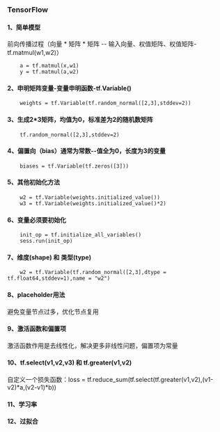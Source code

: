 ### TensorFlow

#### 1、简单模型

前向传播过程（向量 * 矩阵 * 矩阵 -- 输入向量、权值矩阵、权值矩阵-tf.matmul(w1,w2)） 

        a = tf.matmul(x,w1)
        y = tf.matmul(a,w2)

#### 2、申明矩阵变量-变量申明函数-tf.Variable() 

        weights = tf.Variable(tf.random_normal([2,3],stddev=2))

#### 3、生成2*3矩阵，均值为0，标准差为2的随机数矩阵
        
        tf.random_normal([2,3],stddev=2)

#### 4、偏置向（bias）通常为常数--值全为0，长度为3的变量

        biases = tf.Variable(tf.zeros([3]))

#### 5、其他初始化方法

        w2 = tf.Variable(weights.initialized_value())
        w3 = tf.Variable(weights.initialized_value()*2)

#### 6、变量必须要初始化

        init_op = tf.initialize_all_variables()
        sess.run(init_op)

#### 7、维度(shape) 和 类型(type)

        w2 = tf.Variable(tf.random_normal([2,3],dtype = tf.float64,stddev=1),name = "w2")


#### 8、placeholder用法

避免变量节点过多，优化节点复用

#### 9、激活函数和偏置项

激活函数作用是去线性化，解决更多非线性问题，偏置项为常量

#### 10、tf.select(v1,v2,v3) 和 tf.greater(v1,v2)

自定义一个损失函数：loss = tf.reduce_sum(tf.select(tf.greater(v1,v2),(v1-v2)*a,(v2-v1)*b))

#### 11、学习率

#### 12、过拟合